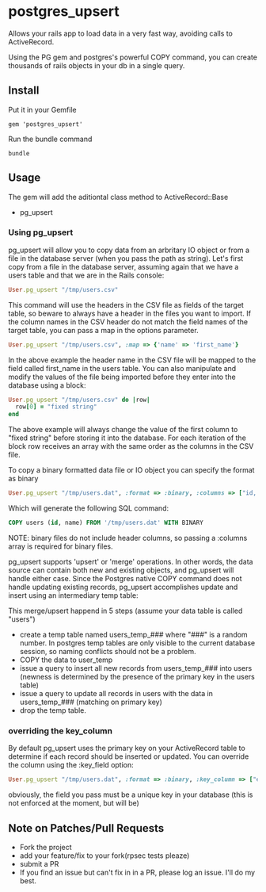 # postgres_upsert

Allows your  rails app to load data in a very fast way, avoiding calls to ActiveRecord.

Using the PG gem and postgres's powerful COPY command, you can create thousands of rails objects in your db in a single query.


## Install

Put it in your Gemfile

    gem 'postgres_upsert'

Run the bundle command

    bundle

## Usage

The gem will add the aditiontal class method to ActiveRecord::Base

* pg_upsert

### Using pg_upsert

pg_upsert will allow you to copy data from an arbritary IO object or from a file in the database server (when you pass the path as string).
Let's first copy from a file in the database server, assuming again that we have a users table and
that we are in the Rails console:

```ruby
User.pg_upsert "/tmp/users.csv"
```

This command will use the headers in the CSV file as fields of the target table, so beware to always have a header in the files you want to import.
If the column names in the CSV header do not match the field names of the target table, you can pass a map in the options parameter.

```ruby
User.pg_upsert "/tmp/users.csv", :map => {'name' => 'first_name'}
```

In the above example the header name in the CSV file will be mapped to the field called first_name in the users table.
You can also manipulate and modify the values of the file being imported before they enter into the database using a block:

```ruby
User.pg_upsert "/tmp/users.csv" do |row|
  row[0] = "fixed string"
end
```

The above example will always change the value of the first column to "fixed string" before storing it into the database.
For each iteration of the block row receives an array with the same order as the columns in the CSV file.


To copy a binary formatted data file or IO object you can specify the format as binary

```ruby
User.pg_upsert "/tmp/users.dat", :format => :binary, :columns => ["id, "name"]
```

Which will generate the following SQL command:

```sql
COPY users (id, name) FROM '/tmp/users.dat' WITH BINARY
```

NOTE: binary files do not include header columns, so passing a :columns array is required for binary files.


pg_upsert  supports 'upsert' or 'merge' operations.  In other words, the data source can contain both new and existing objects, and pg_upsert will handle either case.  Since the Postgres native COPY command does not handle updating existing records, pg_upsert accomplishes update and insert using an intermediary temp table:

This merge/upsert happend in 5 steps (assume your data table is called "users")
* create a temp table named users_temp_### where "###" is a random number.  In postgres temp tables are only visible to the current database session, so naming conflicts should not be a problem.
* COPY the data to user_temp
* issue a query to insert all new records from users_temp_### into users (newness is determined by the presence of the primary key in the users table)
* issue a query to update all records in users with the data in users_temp_### (matching on primary key)
* drop the temp table.

### overriding the key_column

By default pg_upsert uses the primary key on your ActiveRecord table to determine if each record should be inserted or updated.  You can override the column using the :key_field option:

```ruby
User.pg_upsert "/tmp/users.dat", :format => :binary, :key_column => ["external_twitter_id"]
```

obviously, the field you pass must be a unique key in your database (this is not enforced at the moment, but will be)


## Note on Patches/Pull Requests

* Fork the project
* add your feature/fix to your fork(rpsec tests pleaze)
* submit a PR
* If you find an issue but can't fix in in a PR, please log an issue.  I'll do my best.


